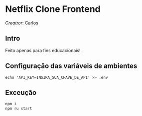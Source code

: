 # Netflix Clone Frontend

*Creatror*: Carlos 

## Intro
Feito apenas para fins educacionais!

## Configuração das variáveis de ambientes
```
echo 'API_KEY=INSIRA_SUA_CHAVE_DE_API' >> .env
```

## Exceução
```bash
npm i 
npm ru start
```